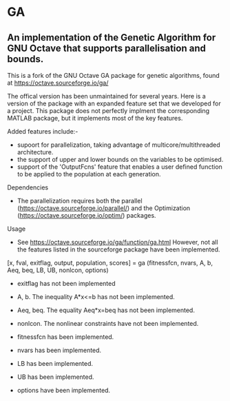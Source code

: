 # GA
An implementation of the Genetic Algorithm for GNU Octave that supports parallelisation and bounds.  
---
This is a fork of the GNU Octave GA package for genetic algorithms, found at https://octave.sourceforge.io/ga/

The offical version has been unmaintained for several years.  Here is a version of the package with an expanded feature set that we developed for a project.  This package does not perfectly implment the corresponding MATLAB package, but it implements most of the key features. 

Added features include:-
- supoort for parallelization, taking advantage of multicore/multithreaded architecture. 
- the support of upper and lower bounds on the variables to be optimised.
- support of the 'OutputFcns' feature that enables a user defined function to be applied to the population at each generation. 

Dependencies
- The parallelization requires both the parallel (https://octave.sourceforge.io/parallel/) and the Optimization (https://octave.sourceforge.io/optim/) packages.  

Usage
 - See https://octave.sourceforge.io/ga/function/ga.html However, not all the features listed in the sourceforge package have been implemented.
 
[x, fval, exitflag, output, population, scores] = ga (fitnessfcn, nvars, A, b, Aeq, beq, LB, UB, nonlcon, options)

- exitflag has not been implemented
- A, b.  The inequality A\*x<=b has not been implemented.  
- Aeq, beq.  The equality Aeq\*x=beq has not been implemented.
- nonlcon.  The nonlinear constraints have not been implemented.

- fitnessfcn has been implemented.
- nvars has been implemented.
- LB has been implemented.
- UB has been implemented.
- options have been implemented. 




